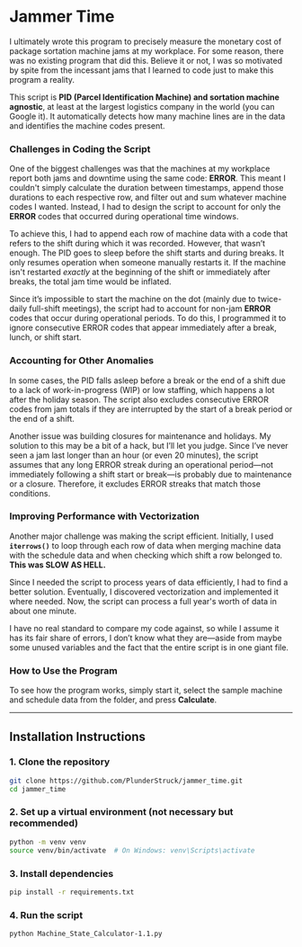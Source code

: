 # Jammer Time

I ultimately wrote this program to precisely measure the monetary cost of package sortation machine jams at my workplace. For some reason, there was no existing program that did this. Believe it or not, I was so motivated by spite from the incessant jams that I learned to code just to make this program a reality.  

This script is **PID (Parcel Identification Machine) and sortation machine agnostic**, at least at the largest logistics company in the world (you can Google it). It automatically detects how many machine lines are in the data and identifies the machine codes present.  

### **Challenges in Coding the Script**  

One of the biggest challenges was that the machines at my workplace report both jams and downtime using the same code: **ERROR**. This meant I couldn't simply calculate the duration between timestamps, append those durations to each respective row, and filter out and sum whatever machine codes I wanted. Instead, I had to design the script to account for only the **ERROR** codes that occurred during operational time windows.  

To achieve this, I had to append each row of machine data with a code that refers to the shift during which it was recorded. However, that wasn’t enough. The PID goes to sleep before the shift starts and during breaks. It only resumes operation when someone manually restarts it. If the machine isn't restarted *exactly* at the beginning of the shift or immediately after breaks, the total jam time would be inflated.  

Since it’s impossible to start the machine on the dot (mainly due to twice-daily full-shift meetings), the script had to account for non-jam **ERROR** codes that occur during operational periods. To do this, I programmed it to ignore consecutive ERROR codes that appear immediately after a break, lunch, or shift start.  

### **Accounting for Other Anomalies**  

In some cases, the PID falls asleep before a break or the end of a shift due to a lack of work-in-progress (WIP) or low staffing, which happens a lot after the holiday season. The script also excludes consecutive ERROR codes from jam totals if they are interrupted by the start of a break period or the end of a shift.  

Another issue was building closures for maintenance and holidays. My solution to this may be a bit of a hack, but I’ll let you judge. Since I’ve never seen a jam last longer than an hour (or even 20 minutes), the script assumes that any long ERROR streak during an operational period—not immediately following a shift start or break—is probably due to maintenance or a closure. Therefore, it excludes ERROR streaks that match those conditions.  

### **Improving Performance with Vectorization**  

Another major challenge was making the script efficient. Initially, I used **`iterrows()`** to loop through each row of data when merging machine data with the schedule data and when checking which shift a row belonged to. **This was SLOW AS HELL.**  

Since I needed the script to process years of data efficiently, I had to find a better solution. Eventually, I discovered vectorization and implemented it where needed. Now, the script can process a full year's worth of data in about one minute.  

I have no real standard to compare my code against, so while I assume it has its fair share of errors, I don’t know what they are—aside from maybe some unused variables and the fact that the entire script is in one giant file.  

### **How to Use the Program**  

To see how the program works, simply start it, select the sample machine and schedule data from the folder, and press **Calculate**.  

---

## Installation Instructions

### **1. Clone the repository**

```sh
git clone https://github.com/PlunderStruck/jammer_time.git
cd jammer_time
```

### **2. Set up a virtual environment (not necessary but recommended)**

```sh
python -m venv venv
source venv/bin/activate  # On Windows: venv\Scripts\activate
```

### **3. Install dependencies**

```sh
pip install -r requirements.txt
```

### **4. Run the script**

```sh
python Machine_State_Calculator-1.1.py
```
